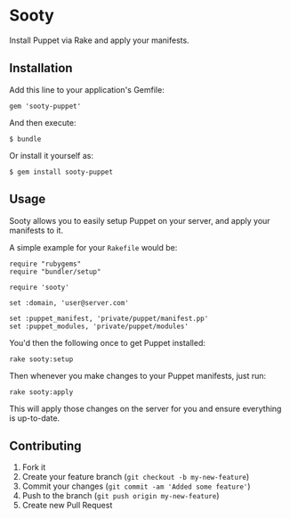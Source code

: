 # Sooty

Install Puppet via Rake and apply your manifests.

## Installation

Add this line to your application's Gemfile:

    gem 'sooty-puppet'

And then execute:

    $ bundle

Or install it yourself as:

    $ gem install sooty-puppet

## Usage

Sooty allows you to easily setup Puppet on your server, and apply your manifests
to it.

A simple example for your `Rakefile` would be:

	require "rubygems"
	require "bundler/setup"

	require 'sooty'

	set :domain, 'user@server.com'

	set :puppet_manifest, 'private/puppet/manifest.pp'
	set :puppet_modules, 'private/puppet/modules'

You'd then the following once to get Puppet installed:

	rake sooty:setup

Then whenever you make changes to your Puppet manifests, just run:

	rake sooty:apply

This will apply those changes on the server for you and ensure everything is
up-to-date.

## Contributing

1. Fork it
2. Create your feature branch (`git checkout -b my-new-feature`)
3. Commit your changes (`git commit -am 'Added some feature'`)
4. Push to the branch (`git push origin my-new-feature`)
5. Create new Pull Request
